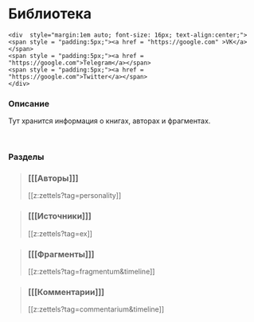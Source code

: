 # Библиотека
``` {=html}
<div  style="margin:1em auto; font-size: 16px; text-align:center;">
<span style = "padding:5px;"><a href = "https://google.com" >VK</a></span>
<span style = "padding:5px;"><a href = "https://google.com">Telegram</a></span>
<span style = "padding:5px;"><a href = "https://google.com">Twitter</a></span>
</div>
```

### Описание
Тут хранится информация о книгах, авторах и фрагментах.

<br />

### Разделы

>### [[[Авторы]]] 
>[[z:zettels?tag=personality]]


>### [[[Источники]]]
>[[z:zettels?tag=ex]]


>### [[[Фрагменты]]]
>[[z:zettels?tag=fragmentum&timeline]]

>### [[[Комментарии]]] 
>[[z:zettels?tag=commentarium&timeline]]